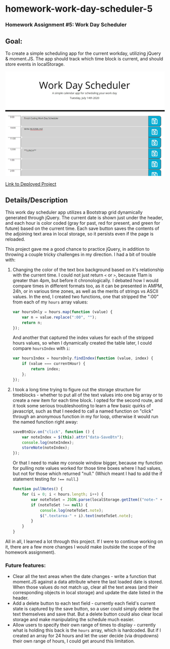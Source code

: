 # homework-work-day-scheduler-5
### Homework Assignment #5: Work Day Scheduler

## Goal:

To create a simple scheduling app for the current workday, utilizing jQuery & moment.JS. The app should track which time block is current, and should store events in localStorage.

![Project Screenshot](./Assets/work-day-scheduler-screenshot.jpg)

[Link to Deployed Project](https://gafelton.github.io/homework-work-day-scheduler-5/)

## Details/Description

This work day scheduler app utilizes a Bootstrap grid dynamically generated through jQuery. The current date is shown just under the header, and each hour is color coded (gray for past, red for present, and green for future) based on the current time. Each save button saves the contents of the adjoining text area in local storage, so it persists even if the page is reloaded.

This project gave me a good chance to practice jQuery, in addition to throwing a couple tricky challenges in my direction. I had a bit of trouble with:

1. Changing the color of the text box background based on it's relationship with the current time. I could not just return `<` or `>`, because 11am is greater than 4pm, but before it chronologically. I debated how I would compare times in different formats too, as it can be presented in AMPM, 24h, or in various time zones, as well as the merits of strings vs ASCII values. In the end, I created two functions, one that stripped the ":00" from each of my `hours` array values:

   ```javascript
   var hoursOnly = hours.map(function (value) {
       var n = value.replace(":00", "");
       return n;
   });
   ```

   And another that captured the index values for each of the stripped hours values, so when I dynamically created the table later, I could compare `hoursIndex` with `i`:

   ```javascript
   var hoursIndex = hoursOnly.findIndex(function (value, index) {
       if (value === currentHour) {
           return index;
       };
   });
   ```

2. I took a long time trying to figure out the storage structure for timeblocks - whether to put all of the text values into one big array or to create a new item for each time block. I opted for the second route, and it took some serious troubleshooting to learn a few basic quirks of javascript, such as that I needed to call a named function on "click" through an anonymous function in my for loop, otherwise it would run the named function right away:

   ```javascript
   saveBtnDiv.on("click", function () {
       var noteIndex = $(this).attr("data-SaveBtn");
       console.log(noteIndex);
       storeNote(noteIndex);
   });
   ```

   Or that I need to make my console window bigger, because my function for pulling note values worked for those time boxes where I had values, but not for those which returned "null." (Which meant I had to add the if statement testing for `!== null`.)

   ```javascript
   function pullNotes() {
       for (i = 0; i < hours.length; i++) {
           var noteToSet = JSON.parse(localStorage.getItem(("note-" + i)));
           if (noteToSet !== null) {
               console.log(noteToSet.note);
               $(".textarea-" + i).text(noteToSet.note);
           }
       }
   }
   ```

   

All in all, I learned a lot through this project. If I were to continue working on it, there are a few more changes I would make (outside the scope of the homework assignment).

### Future features:

* Clear all the text areas when the date changes - write a function that moment.JS against a data attribute where the last loaded date is stored. When those values do not match up, clear all the text areas (and their corresponding objects in local storage) and update the date listed in the header.
* Add a delete button to each text field - currently each field's current state is captured by the save button, so a user could simply delete the text themselves and save that. But a delete button could also clear local storage and make manipulating the schedule much easier.
* Allow users to specify their own range of times to display - currently what is holding this back is the `hours` array, which is hardcoded. But if I created an array for 24 hours and let the user decide (via dropdowns) their own range of hours, I could get around this limitation.

